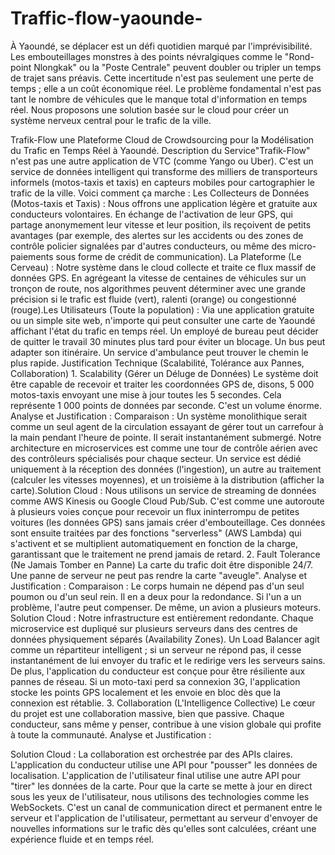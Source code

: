 # Traffic-flow-yaounde-


​À Yaoundé, se déplacer est un défi quotidien marqué par l'imprévisibilité. Les embouteillages monstres à des points névralgiques comme le "Rond-point Nlongkak" ou la "Poste Centrale" peuvent doubler ou tripler un temps de trajet sans préavis. Cette incertitude n'est pas seulement une perte de temps ; elle a un coût économique réel. Le problème fondamental n'est pas tant le nombre de véhicules que le manque total d'information en temps réel. Nous proposons une solution basée sur le cloud pour créer un système nerveux central pour le trafic de la ville.

Trafik-Flow une Plateforme Cloud de Crowdsourcing pour la Modélisation du Trafic en Temps Réel à Yaoundé.
​Description du Service
​"Trafik-Flow" n'est pas une autre application de VTC (comme Yango ou Uber). C'est un service de données intelligent qui transforme des milliers de transporteurs informels (motos-taxis et taxis) en capteurs mobiles pour cartographier le trafic de la ville.
​Voici comment ça marche :
​Les Collecteurs de Données (Motos-taxis et Taxis) : Nous offrons une application légère et gratuite aux conducteurs volontaires. En échange de l'activation de leur GPS, qui partage anonymement leur vitesse et leur position, ils reçoivent de petits avantages (par exemple, des alertes sur les accidents ou des zones de contrôle policier signalées par d'autres conducteurs, ou même des micro-paiements sous forme de crédit de communication).
​La Plateforme (Le Cerveau) : Notre système dans le cloud collecte et traite ce flux massif de données GPS. En agrégeant la vitesse de centaines de véhicules sur un tronçon de route, nos algorithmes peuvent déterminer avec une grande précision si le trafic est fluide (vert), ralenti (orange) ou congestionné (rouge).
​Les Utilisateurs (Toute la population) : Via une application gratuite ou un simple site web, n'importe qui peut consulter une carte de Yaoundé affichant l'état du trafic en temps réel. Un employé de bureau peut décider de quitter le travail 30 minutes plus tard pour éviter un blocage. Un bus peut adapter son itinéraire. Un service d'ambulance peut trouver le chemin le plus rapide.
​Justification Technique (Scalabilité, Tolérance aux Pannes, Collaboration)
​1. Scalability (Gérer un Déluge de Données)
​Le système doit être capable de recevoir et traiter les coordonnées GPS de, disons, 5 000 motos-taxis envoyant une mise à jour toutes les 5 secondes. Cela représente 1 000 points de données par seconde. C'est un volume énorme.
​Analyse et Justification :
​Comparaison : Un système monolithique serait comme un seul agent de la circulation essayant de gérer tout un carrefour à la main pendant l'heure de pointe. Il serait instantanément submergé. Notre architecture en microservices est comme une tour de contrôle aérien avec des contrôleurs spécialisés pour chaque secteur. Un service est dédié uniquement à la réception des données (l'ingestion), un autre au traitement (calculer les vitesses moyennes), et un troisième à la distribution (afficher la carte).
​Solution Cloud : Nous utilisons un service de streaming de données comme AWS Kinesis ou Google Cloud Pub/Sub. C'est comme une autoroute à plusieurs voies conçue pour recevoir un flux ininterrompu de petites voitures (les données GPS) sans jamais créer d'embouteillage. Ces données sont ensuite traitées par des fonctions "serverless" (AWS Lambda) qui s'activent et se multiplient automatiquement en fonction de la charge, garantissant que le traitement ne prend jamais de retard.
​2. Fault Tolerance (Ne Jamais Tomber en Panne)
​La carte du trafic doit être disponible 24/7. Une panne de serveur ne peut pas rendre la carte "aveugle".
​Analyse et Justification :
​Comparaison : Le corps humain ne dépend pas d'un seul poumon ou d'un seul rein. Il en a deux pour la redondance. Si l'un a un problème, l'autre peut compenser. De même, un avion a plusieurs moteurs.
​Solution Cloud : Notre infrastructure est entièrement redondante. Chaque microservice est dupliqué sur plusieurs serveurs dans des centres de données physiquement séparés (Availability Zones). Un Load Balancer agit comme un répartiteur intelligent ; si un serveur ne répond pas, il cesse instantanément de lui envoyer du trafic et le redirige vers les serveurs sains. De plus, l'application du conducteur est conçue pour être résiliente aux pannes de réseau. Si un moto-taxi perd sa connexion 3G, l'application stocke les points GPS localement et les envoie en bloc dès que la connexion est rétablie.
​3. Collaboration (L'Intelligence Collective)
​Le cœur du projet est une collaboration massive, bien que passive. Chaque conducteur, sans même y penser, contribue à une vision globale qui profite à toute la communauté.
​Analyse et Justification :

​Solution Cloud : La collaboration est orchestrée par des APIs claires. L'application du conducteur utilise une API pour "pousser" les données de localisation. L'application de l'utilisateur final utilise une autre API pour "tirer" les données de la carte. Pour que la carte se mette à jour en direct sous les yeux de l'utilisateur, nous utilisons des technologies comme les WebSockets. C'est un canal de communication direct et permanent entre le serveur et l'application de l'utilisateur, permettant au serveur d'envoyer de nouvelles informations sur le trafic dès qu'elles sont calculées, créant une expérience fluide et en temps réel.
